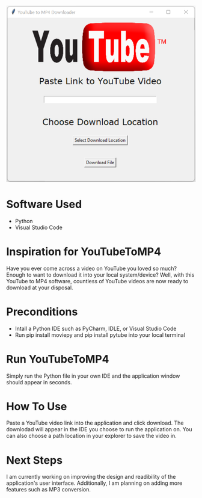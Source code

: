 ![App Preview](MP4Tube_Preview.png)

# Software Used
- Python
- Visual Studio Code 

# Inspiration for YouTubeToMP4
Have you ever come across a video on YouTube you loved so much? Enough to want to download it into your local system/device? Well, with this YouTube to MP4 software, countless of YouTube videos are now ready to download at your disposal.

# Preconditions
- Intall a Python IDE such as PyCharm, IDLE, or Visual Studio Code
- Run pip install moviepy and pip install pytube into your local terminal

# Run YouTubeToMP4
Simply run the Python file in your own IDE and the application window should appear in seconds.


# How To Use
Paste a YouTube video link into the application and click download. The downlodad will appear in the IDE you choose to run the application on. You can also choose a path location in your explorer to save the video in.


# Next Steps
I am currently working on improving the design and readibility of the application's user interface. Additionally, I am planning on adding more features such as MP3 conversion.
